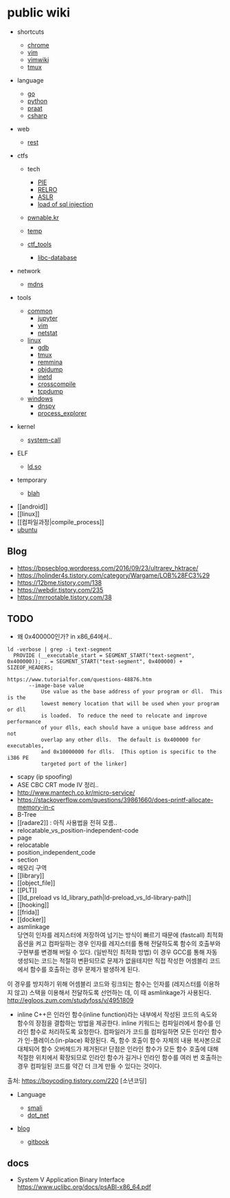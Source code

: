 # public wiki

* shortcuts
    - [chrome](shortcuts_chrome.md) 
    - [vim](shortcuts_vim.md)
    - [vimwiki](shortcuts_vimwiki.md)
    - [tmux](shortcuts_tmux.md) 

* language
    * [go](go.md)
    * [python](python.md)
    * [praat](praat.md)
    * [csharp](csharp.md)

* web
    * [rest](rest.md)

* ctfs
    * tech
        * [PIE](ctfs_tech_pie.md) 
        * [RELRO](ctfs_tech_relro.md)
        * [ASLR](ctfs_tech_aslr.md)
        * [load of sql injection](ctfs_tech_load_of_sql_injection.md)

    * [pwnable.kr](pwnable.kr.md)
    * [temp](temp.md)
    * [ctf_tools](ctf_tools.md)
        * [libc-database](ctf_tools_libc-database.md)

* network
    * [mdns](mdns.md)

* tools
    * [common](tools_common.md)
        * [jupyter](tools_common_jupyter.md)
        * [vim](tools_common_vim.md)
        * [netstat](netstat.md)
    * [linux](tools_linux.md)
        * [gdb](gdb.md)
        * [tmux](tmux.md)
        * [remmina](remmina.md)
        * [objdump](objdump.md)
        * [inetd](inetd.md)
        * [crosscompile](crosscompile.md)
        * [tcpdump](tcpdump.md)
    * [windows](tools_windows.md)
        * [dnspy](dnspy.md)
        * [process_explorer](process_explorer.md)

* kernel
	* [system-call](kernel_system-call.md)

* ELF
    * [ld.so](elf_ld.so.md)

* temporary 
    * [blah](blah.md)


- [[android]]
- [[linux]]
- [[컴파일과정|compile_process]]
- [ubuntu](ubuntu.md)

## Blog 
- <https://bpsecblog.wordpress.com/2016/09/23/ultrarev_hktrace/>
- <https://holinder4s.tistory.com/category/Wargame/LOB%28FC3%29>
- <https://12bme.tistory.com/138>
- <https://webdir.tistory.com/235>
- <https://mrrootable.tistory.com/38>

## TODO
- 왜 0x400000인가? in x86_64에서..
```
ld -verbose | grep -i text-segment
  PROVIDE (__executable_start = SEGMENT_START("text-segment", 0x400000)); . = SEGMENT_START("text-segment", 0x400000) + SIZEOF_HEADERS;

https://www.tutorialfor.com/questions-48876.htm
       --image-base value
           Use value as the base address of your program or dll.  This is the
           lowest memory location that will be used when your program or dll
           is loaded.  To reduce the need to relocate and improve performance
           of your dlls, each should have a unique base address and not
           overlap any other dlls.  The default is 0x400000 for executables,
           and 0x10000000 for dlls.  [This option is specific to the i386 PE
           targeted port of the linker]

```
- scapy (ip spoofing)
-  ASE CBC CRT mode IV 정리..
- <http://www.mantech.co.kr/micro-service/>
- <https://stackoverflow.com/questions/39861660/does-printf-allocate-memory-in-c>
- B-Tree
- [[radare2]]  :  아직 사용법을 전혀 모름.. 
- relocatable_vs_position-independent-code
- page
- relocatable
- position_independent_code
- section 
- 메모리 구역
- [[library]]
- [[object_file]]
- [[PLT]]
- [[ld_preload vs ld_library_path|ld-preload_vs_ld-library-path]]
- [[hooking]]
- [[frida]]
- [[docker]]
- asmlinkage  
당연히 인자를 레지스터에 저장하여 넘기는 방식이 빠르기 때문에 (fastcall)
최적화 옵션을 켜고 컴파일하는 경우 인자를 레지스터를 통해 전달하도록
함수의 호출부와 구현부를 변경해 버릴 수 있다. (일반적인 최적화 방법)
이 경우 GCC를 통해 자동 생성되는 코드는 적절히 변환되므로 문제가 없을테지만
직접 작성한 어셈블리 코드에서 함수를 호출하는 경우 문제가 발생하게 된다.

이 경우를 방지하기 위해 어셈블리 코드와 링크되는 함수는
인자를 (레지스터를 이용하지 않고) 스택을 이용해서 전달하도록
선언하는 데, 이 때 asmlinkage가 사용된다.  
http://egloos.zum.com/studyfoss/v/4951809

- inline 
C++은 인라인 함수(inline function)라는 내부에서 작성된 코드의 속도와 함수의 장점을 결합하는 방법을 제공한다. inline 키워드는 컴파일러에서 함수를 인라인 함수로 처리하도록 요청한다. 컴파일러가 코드를 컴파일하면 모든 인라인 함수가 인-플레이스(in-place) 확장된다. 즉, 함수 호출이 함수 자체의 내용 복사본으로 대체되어 함수 오버헤드가 제거된다! 단점은 인라인 함수가 모든 함수 호출에 대해 적절한 위치에서 확장되므로 인라인 함수가 길거나 인라인 함수를 여러 번 호출하는 경우 컴파일된 코드를 약간 더 크게 만들 수 있다는 것이다.

출처: https://boycoding.tistory.com/220 [소년코딩]  


* Language
    * [smali](smali.md)
    * [dot_net](dot_net.md)

* [blog](blog.md) 
    * [gitbook](blog_gitbook.md)





## docs 
- System V Application Binary Interface <https://www.uclibc.org/docs/psABI-x86_64.pdf>
